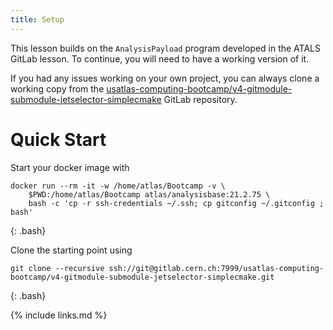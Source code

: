 ```yaml
---
title: Setup
---
```

This lesson builds on the `AnalysisPayload` program developed in the ATALS GitLab lesson. To continue, you will need to have a working version of it.

If you had any issues working on your own project, you can always clone a working copy from the [usatlas-computing-bootcamp/v4-gitmodule-submodule-jetselector-simplecmake](https://gitlab.cern.ch/usatlas-computing-bootcamp/v4-gitmodule-submodule-jetselector-simplecmake) GitLab repository.

# Quick Start
Start your docker image with
~~~
docker run --rm -it -w /home/atlas/Bootcamp -v \
    $PWD:/home/atlas/Bootcamp atlas/analysisbase:21.2.75 \
    bash -c 'cp -r ssh-credentials ~/.ssh; cp gitconfig ~/.gitconfig ; bash'
~~~
{: .bash}


Clone the starting point using
~~~
git clone --recursive ssh://git@gitlab.cern.ch:7999/usatlas-computing-bootcamp/v4-gitmodule-submodule-jetselector-simplecmake.git
~~~
{: .bash}


{% include links.md %}
